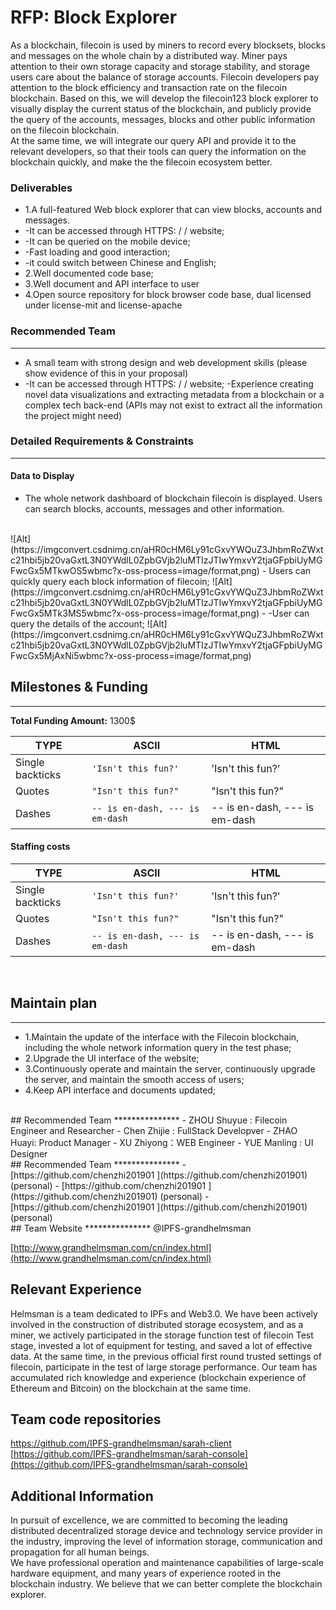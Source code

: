 # RFP: Block Explorer

As a blockchain, filecoin is used by miners to record every blocksets, blocks and messages on the whole chain by a distributed way.
Miner pays attention to their own storage capacity and storage stability, and storage users care about the balance of storage accounts. Filecoin developers pay attention to the block efficiency and transaction rate on the filecoin blockchain.
Based on this, we will develop the filecoin123 block explorer to visually display the current status of the blockchain, and publicly provide the query of the accounts, messages, blocks and other public information on the filecoin blockchain.
<br>
At the same time, we will integrate our query API and provide it to the relevant developers, so that their tools can query the information on the blockchain quickly, and make the the filecoin ecosystem better.
<br>
### Deliverables

-  1.A full-featured Web block explorer that can view blocks, accounts and messages.
- -It can be accessed through HTTPS: / / website;
- -It can be queried on the mobile device;
- -Fast loading and good interaction;
- -it could switch between Chinese and English;
- 2.Well documented code base;
- 3.Well document and API interface to user
- 4.Open source repository for block browser code base, dual licensed under license-mit and license-apache
### Recommended Team
***************

-  A small team with strong design and web development skills (please show evidence of this in your proposal)
- -It can be accessed through HTTPS: / / website;
-Experience creating novel data visualizations and extracting metadata from a blockchain or a complex tech back-end (APIs may not exist to extract all the information the project might need)
### Detailed Requirements & Constraints
***************
#### Data to Display
- The whole network dashboard of blockchain filecoin is displayed. Users can search blocks, accounts, messages and other information.
<br>
![Alt](https://imgconvert.csdnimg.cn/aHR0cHM6Ly91cGxvYWQuZ3JhbmRoZWxtc21hbi5jb20vaGxtL3N0YWdlL0ZpbGVjb2luMTIzJTIwYmxvY2tjaGFpbiUyMGFwcGx5MTkwOS5wbmc?x-oss-process=image/format,png)
- Users can quickly query each block information of filecoin;
![Alt](https://imgconvert.csdnimg.cn/aHR0cHM6Ly91cGxvYWQuZ3JhbmRoZWxtc21hbi5jb20vaGxtL3N0YWdlL0ZpbGVjb2luMTIzJTIwYmxvY2tjaGFpbiUyMGFwcGx5MTk3MS5wbmc?x-oss-process=image/format,png)
- -User can query the details of the account;
![Alt](https://imgconvert.csdnimg.cn/aHR0cHM6Ly91cGxvYWQuZ3JhbmRoZWxtc21hbi5jb20vaGxtL3N0YWdlL0ZpbGVjb2luMTIzJTIwYmxvY2tjaGFpbiUyMGFwcGx5MjAxNi5wbmc?x-oss-process=image/format,png)

## Milestones & Funding
***************
**Total Funding Amount:** 1300$



|    TYPE   |ASCII                          |HTML
|----------------|-------------------------------|-----------------------------|
|Single backticks|`'Isn't this fun?'`            |'Isn't this fun?'            |
|Quotes          |`"Isn't this fun?"`            |"Isn't this fun?"            |
|Dashes          |`-- is en-dash, --- is em-dash`|-- is en-dash, --- is em-dash|
#### Staffing costs
|    TYPE   |ASCII                          |HTML
|----------------|-------------------------------|-----------------------------|
|Single backticks|`'Isn't this fun?'`            |'Isn't this fun?'            |
|Quotes          |`"Isn't this fun?"`            |"Isn't this fun?"            |
|Dashes          |`-- is en-dash, --- is em-dash`|-- is en-dash, --- is em-dash|
<br>

## Maintain plan
***************
- 1.Maintain the update of the interface with the Filecoin blockchain, including the whole network information query in the test phase;
- 2.Upgrade the UI interface of the website;
- 3.Continuously operate and maintain the server, continuously upgrade the server, and maintain the smooth access of users;
- 4.Keep API interface and documents updated;
<br>
## Recommended Team
***************
- ZHOU Shuyue : Filecoin Engineer and Researcher
- Chen Zhijie : FullStack Developver
- ZHAO Huayi: Product Manager
- XU Zhiyong：WEB Engineer
- YUE Manling : UI Designer
<br>
 ## Recommended Team
***************
- [https://github.com/chenzhi201901 ](https://github.com/chenzhi201901) (personal)
- [https://github.com/chenzhi201901 ](https://github.com/chenzhi201901) (personal)
- [https://github.com/chenzhi201901 ](https://github.com/chenzhi201901) (personal)
<br>
## Team Website
***************
@IPFS-grandhelmsman

[http://www.grandhelmsman.com/cn/index.html](http://www.grandhelmsman.com/cn/index.html) 
<br>
## Relevant Experience
Helmsman is a team dedicated to IPFs and Web3.0. We have been actively involved in the construction of distributed storage ecosystem, and as a miner, we actively participated in the storage function test of filecoin Test stage, invested a lot of equipment for testing, and saved a lot of effective data. At the same time, in the previous official first round trusted settings of filecoin, participate in the test of large storage performance. Our team has accumulated rich knowledge and experience (blockchain experience of Ethereum and Bitcoin) on the blockchain at the same time.
## Team code repositories
[https://github.com/IPFS-grandhelmsman/sarah-client ](https://github.com/IPFS-grandhelmsman/sarah-client ) 
[https://github.com/IPFS-grandhelmsman/sarah-console](https://github.com/IPFS-grandhelmsman/sarah-console) 
## Additional Information
In pursuit of excellence, we are committed to becoming the leading distributed decentralized storage device and technology service provider in the industry, improving the level of information storage, communication and propagation for all human beings.
<br>
We have professional operation and maintenance capabilities of large-scale hardware equipment, and many years of experience rooted in the blockchain industry. We believe that we can better complete the blockchain explorer.
